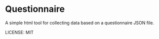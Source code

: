 # Questionnaire

A simple html tool for collecting data based on a questionnaire JSON file.

LICENSE: MIT
